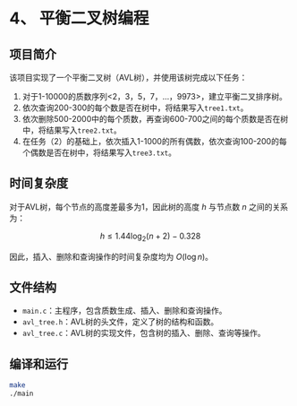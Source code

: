 # 4、 平衡二叉树编程

## 项目简介

该项目实现了一个平衡二叉树（AVL树），并使用该树完成以下任务：

1. 对于1-10000的质数序列<2，3，5，7，…，9973>，建立平衡二叉排序树。
2. 依次查询200-300的每个数是否在树中，将结果写入`tree1.txt`。
3. 依次删除500-2000中的每个质数，再查询600-700之间的每个质数是否在树中，将结果写入`tree2.txt`。
4. 在任务（2）的基础上，依次插入1-1000的所有偶数，依次查询100-200的每个偶数是否在树中，将结果写入`tree3.txt`。

## 时间复杂度

对于AVL树，每个节点的高度差最多为1，因此树的高度 $h$ 与节点数 $n$ 之间的关系为：

$$ h \leq 1.44 \log_2(n+2) - 0.328 $$

因此，插入、删除和查询操作的时间复杂度均为 $O(\log n)$。

## 文件结构

- `main.c`：主程序，包含质数生成、插入、删除和查询操作。
- `avl_tree.h`：AVL树的头文件，定义了树的结构和函数。
- `avl_tree.c`：AVL树的实现文件，包含树的插入、删除、查询等操作。

## 编译和运行

```bash
make
./main
```

